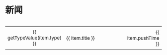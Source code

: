 # 新闻

<div style="display: flex; justify-content: flex-end; margin-bottom: 10px;">
    <el-input v-model="searchQuery" class="Input" placeholder="搜索标题" @input="filterByTitle" clearable />
    <el-tabs type="border-card" class="Tabs" v-model="activeTab" @tab-change="filterSelect(activeTab)">
      <el-tab-pane label="全部" name=""></el-tab-pane>
      <el-tab-pane v-for="(nt, index) in getType()" :key="nt.key" :label="nt.value" :name="nt.key"></el-tab-pane>
    </el-tabs>
</div>

<table class="no-border" style="width: 100%; border-collapse: collapse; ">
    <tbody>
       <tr v-for="(item, index) in filterList" :key="index" style="font-size: 15px;">
            <td class="no-border" style="width: 10%; text-align: center;">
                <div :style="{ padding: '3px', backgroundColor: getTypeColor(item.type), color: 'white', borderRadius: '4px', margin: '2px' }">
                    {{ getTypeValue(item.type) }}
                </div>
            </td>          
            <td class="no-border" style="padding: 8px; width: 66%">
                <div>
                    <span @click="navigateTo(item.url)" class="link-style">{{ item.title }}</span>
                </div>
            </td>
            <td class="no-border" style="padding: 8px; width: 15%; text-align: right;">{{ item.pushTime }}</td>
        </tr>
    </tbody>
</table>

<script>
import { ref, onMounted } from 'vue';
 
export default {
  setup() {
    const allList = ref([]);
    const filterList = ref([]);
    const newsType = ref( []);
    const selectedType = ref('');
    const searchQuery = ref('');
    const activeTab = ref('');
 
    const fetchData = async () => {
    newsType.value = [
        {
            "key": "news",
            "value": "新闻", 
            "color": "#1890ff"
        },
        {
            "key": "upgrade",
            "value": "升级", 
            "color": "#ff9292"
        },
        {
            "key": "experience",
            "value": "心得", 
            "color": "#71e2a3"
        },
      ];
      filterList.value = allList.value = [
        {
            "type": "upgrade",
            "title": "Warm-Flow发布1.7.6, 设计器重构和流程图优化", 
            "url": "./news/upgrade/12.html",    
            "pushTime": "2025-06-30"
        },
        {
            "type": "upgrade",
            "title": "Warm-Flow发布1.7.4, 设计器和流程图优化", 
            "url": "./news/upgrade/11.html",    
            "pushTime": "2025-06-23"
        },
        {
            "type": "upgrade",
            "title": "Warm-Flow发布1.7.3 端午节（设计器流和流程图大升级）", 
            "url": "./news/upgrade/10.html",    
            "pushTime": "2025-05-13"
        },
        {
            "type": "upgrade",
            "title": "国产免费工作流引擎star 6.5k，Warm-Flow版本升级1.7.2（修复部分缺陷）", 
            "url": "./news/upgrade/9.html",    
            "pushTime": "2025-05-13"
        },
        {
            "type": "upgrade",
            "title": "国产免费工作流引擎star 5.9k，Warm-Flow版本升级1.7.0（新增大量好用功能）", 
            "url": "./news/upgrade/8.html",    
            "pushTime": "2025-04-28"
        },
        {
            "type": "experience",
            "title": "maven如何解决jar包依赖冲突", 
            "url": "./news/experience/7.html",
            "pushTime": "2025-04-16"
        },
        {
            "type": "upgrade",
            "title": "Warm-Flow版本升级1.6.10：修复部分错误", 
            "url": "./news/upgrade/n-9.html",    
            "pushTime": "2025-04-13"
        },
        {
            "type": "news",
            "title": "Warm-Flow过去、现在和未来都不会有商业版", 
            "url": "./news/news/8.html",
            "pushTime": "2025-03-27"
        }, 
        {
            "type": "upgrade",
            "title": "Warm-Flow版本升级1.6.8：修复部分错误", 
            "url": "./news/upgrade/7.html",    
            "pushTime": "2025-03-19"
        },
        {
            "type": "upgrade",
            "title": "三头六臂显神通：Warm-Flow引擎实现多维度灵活配置", 
            "url": "./news/upgrade/6.html",    
            "pushTime": "2025-02-25"
        },
        {
            "type": "upgrade",
            "title": "🧨新春版v1.6.6发布：网关直连和流程图重构，新增Ruoyi-Vue-Plus优秀开源集成案例", 
            "url": "./news/upgrade/4.html",    
            "pushTime": "2025-01-15"
        },
        {
            "type": "experience",
            "title": "WarmFlow工作流动态指定审批人", 
            "url": "./news/experience/6.html",
            "pushTime": "2024-12-06"
        },
        {
            "type": "upgrade",
            "title": "v1.3.4发布：solon集成Dromara Warm-Flow", 
            "url": "./news/upgrade/5.html",    
            "pushTime": "2024-12-04"
        },
        {
            "type": "upgrade",
            "title": "v1.3.1发布：一个自带流程设计器的工作流引擎", 
            "url": "./news/upgrade/3.html",
            "pushTime": "2024-11-01"
        },
        {
            "type": "news", 
            "title": "gitee变成maven私库", 
            "url": "./news/news/2.html",
            "pushTime": "2024-09-29"
        }, 
        {
            "type": "news",
            "title": "工作流引擎Warm-Flow加入Dromara开源社区", 
            "url": "./news/news/1.html",
            "pushTime": "2024-02-22"
        }, 
        {
            "type": "experience",
            "title": "Dromara Warm-Flow工作流引擎数据库主键自增策略实现", 
            "url": "https://juejin.cn/post/7402110528298074152",
            "pushTime": "2024-02-22"
        },
      ]
    };
 
    onMounted(fetchData);
 
    const navigateTo = (url) => {
      window.location.href = url;
    };

    const getType = () => {
      return newsType.value;
    };  

    const getTypeValue = (type) => {
      return newsType.value.find(nt => nt.key === type)?.value || type;
    };
    const getTypeColor = (type) => {
      return newsType.value.find(nt => nt.key === type)?.color || type;
    };

    const filterSelect = (type) => {
      selectedType.value = type;
      if (type) {
        filterList.value = allList.value.filter(item => item.type === type);
      } else {
        fetchData();
      }
      if (searchQuery.value) filterByTitle();
    };

    const getSelected = (type) => {
        return selectedType.value === type
    };

    const filterByTitle = () => {
      if (searchQuery.value) {
        filterList.value = filterList.value.filter(item => 
          item.title.toLowerCase().includes(searchQuery.value.toLowerCase())
        );
      } else {
        filterSelect(selectedType.value);
      }
    };

    return {
      activeTab,
      allList,
      filterList,
      newsType,
      selectedType,
      searchQuery,    
      navigateTo,
      getType,
      getTypeValue,
      getTypeColor,
      filterSelect,
      getSelected,
      filterByTitle,
    };
  },
};
</script>

<style>
.Input {
  width: 180px;
  margin-right: 10px;
}
.Tabs .el-tabs__content {
  display: none;
}
.Tabs .el-tabs__header {
  border-bottom: 0;
}
</style>
